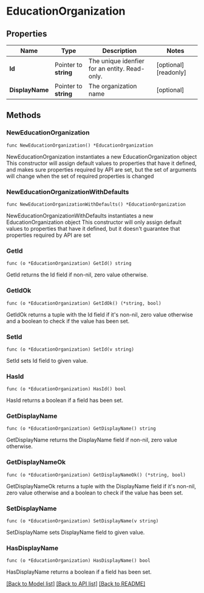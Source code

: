 # EducationOrganization

## Properties

Name | Type | Description | Notes
------------ | ------------- | ------------- | -------------
**Id** | Pointer to **string** | The unique idenfier for an entity. Read-only. | [optional] [readonly] 
**DisplayName** | Pointer to **string** | The organization name | [optional] 

## Methods

### NewEducationOrganization

`func NewEducationOrganization() *EducationOrganization`

NewEducationOrganization instantiates a new EducationOrganization object
This constructor will assign default values to properties that have it defined,
and makes sure properties required by API are set, but the set of arguments
will change when the set of required properties is changed

### NewEducationOrganizationWithDefaults

`func NewEducationOrganizationWithDefaults() *EducationOrganization`

NewEducationOrganizationWithDefaults instantiates a new EducationOrganization object
This constructor will only assign default values to properties that have it defined,
but it doesn't guarantee that properties required by API are set

### GetId

`func (o *EducationOrganization) GetId() string`

GetId returns the Id field if non-nil, zero value otherwise.

### GetIdOk

`func (o *EducationOrganization) GetIdOk() (*string, bool)`

GetIdOk returns a tuple with the Id field if it's non-nil, zero value otherwise
and a boolean to check if the value has been set.

### SetId

`func (o *EducationOrganization) SetId(v string)`

SetId sets Id field to given value.

### HasId

`func (o *EducationOrganization) HasId() bool`

HasId returns a boolean if a field has been set.

### GetDisplayName

`func (o *EducationOrganization) GetDisplayName() string`

GetDisplayName returns the DisplayName field if non-nil, zero value otherwise.

### GetDisplayNameOk

`func (o *EducationOrganization) GetDisplayNameOk() (*string, bool)`

GetDisplayNameOk returns a tuple with the DisplayName field if it's non-nil, zero value otherwise
and a boolean to check if the value has been set.

### SetDisplayName

`func (o *EducationOrganization) SetDisplayName(v string)`

SetDisplayName sets DisplayName field to given value.

### HasDisplayName

`func (o *EducationOrganization) HasDisplayName() bool`

HasDisplayName returns a boolean if a field has been set.


[[Back to Model list]](../README.md#documentation-for-models) [[Back to API list]](../README.md#documentation-for-api-endpoints) [[Back to README]](../README.md)


